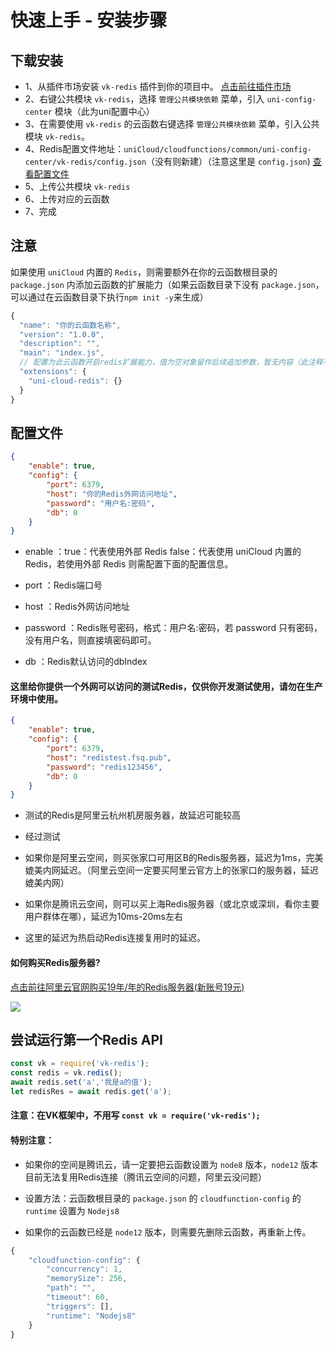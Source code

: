 # 快速上手 - 安装步骤

## 下载安装

* 1、从插件市场安装 `vk-redis` 插件到你的项目中。 [点击前往插件市场](https://ext.dcloud.net.cn/plugin?id=6158)
* 2、右键公共模块 `vk-redis`，选择 `管理公共模块依赖` 菜单，引入 `uni-config-center` 模块（此为uni配置中心）
* 3、在需要使用 `vk-redis` 的云函数右键选择 `管理公共模块依赖` 菜单，引入公共模块 `vk-redis`。
* 4、Redis配置文件地址：`uniCloud/cloudfunctions/common/uni-config-center/vk-redis/config.json`（没有则新建）（注意这里是 `config.json`) [查看配置文件](#配置文件)
* 5、上传公共模块 `vk-redis`
* 6、上传对应的云函数
* 7、完成

## 注意

如果使用 `uniCloud` 内置的 `Redis`，则需要额外在你的云函数根目录的 `package.json` 内添加云函数的扩展能力（如果云函数目录下没有 `package.json`，可以通过在云函数目录下执行`npm init -y`来生成）
```js
{
  "name": "你的云函数名称",
  "version": "1.0.0",
  "description": "",
  "main": "index.js",
  // 配置为此云函数开启redis扩展能力，值为空对象留作后续追加参数，暂无内容（此注释不可以有）
  "extensions": {
    "uni-cloud-redis": {} 
  }
}
```

## 配置文件
```json
{
	"enable": true,
	"config": {
		"port": 6379,
		"host": "你的Redis外网访问地址",
		"password": "用户名:密码",
		"db": 0
	}
}
```

* enable ：true：代表使用外部 Redis false：代表使用 uniCloud 内置的Redis，若使用外部 Redis 则需配置下面的配置信息。

* port ：Redis端口号

* host ：Redis外网访问地址

* password ：Redis账号密码，格式：用户名:密码，若 password 只有密码，没有用户名，则直接填密码即可。

* db ：Redis默认访问的dbIndex

#### 这里给你提供一个外网可以访问的测试Redis，仅供你开发测试使用，请勿在生产环境中使用。

```json
{
	"enable": true,
	"config": {
		"port": 6379,
		"host": "redistest.fsq.pub",
		"password": "redis123456",
		"db": 0
	}
}
```
* 测试的Redis是阿里云杭州机房服务器，故延迟可能较高

* 经过测试

* 如果你是阿里云空间，则买张家口可用区B的Redis服务器，延迟为1ms，完美媲美内网延迟。（阿里云空间一定要买阿里云官方上的张家口的服务器，延迟媲美内网）

* 如果你是腾讯云空间，则可以买上海Redis服务器（或北京或深圳，看你主要用户群体在哪），延迟为10ms-20ms左右

* 这里的延迟为热启动Redis连接复用时的延迟。

#### 如何购买Redis服务器?

[点击前往阿里云官网购买19年/年的Redis服务器(新账号19元)](https://www.aliyun.com/minisite/goods?userCode=eeg47b5x)

![](https://vkceyugu.cdn.bspapp.com/VKCEYUGU-cf0c5e69-620c-4f3c-84ab-f4619262939f/66697a9c-e993-4ab2-8110-d6337db0f38f.png)

## 尝试运行第一个Redis API
```js
const vk = require('vk-redis');
const redis = vk.redis();
await redis.set('a','我是a的值');
let redisRes = await redis.get('a');
```

#### 注意：在VK框架中，不用写 `const vk = require('vk-redis');`

#### 特别注意：

* 如果你的空间是腾讯云，请一定要把云函数设置为 `node8` 版本，`node12` 版本目前无法复用Redis连接（腾讯云空间的问题，阿里云没问题）

* 设置方法：云函数根目录的 `package.json` 的 `cloudfunction-config` 的 `runtime` 设置为 `Nodejs8`

* 如果你的云函数已经是 `node12` 版本，则需要先删除云函数，再重新上传。

```js
{
	"cloudfunction-config": {
		"concurrency": 1,
		"memorySize": 256,
		"path": "",
		"timeout": 60,
		"triggers": [],
		"runtime": "Nodejs8"
	}
}
```